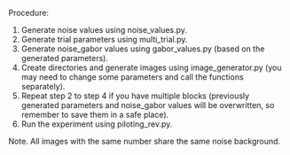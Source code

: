 Procedure:
1. Generate noise values using noise_values.py.
2. Generate trial parameters using multi_trial.py.
3. Generate noise_gabor values using gabor_values.py (based on the generated parameters).
4. Create directories and generate images using image_generator.py (you may need to change some parameters and call the functions separately).
5. Repeat step 2 to step 4 if you have multiple blocks (previously generated parameters and noise_gabor values will be overwritten, so remember to save them in a safe place).
6. Run the experiment using piloting_rev.py.

Note. All images with the same number share the same noise background.
